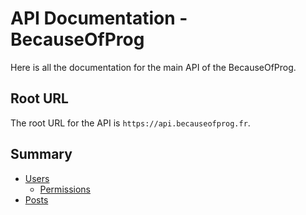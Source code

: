 # API Documentation - BecauseOfProg

Here is all the documentation for the main API of the BecauseOfProg.

## Root URL

The root URL for the API is `https://api.becauseofprog.fr`.

## Summary

- [Users](users/Endpoint.md)
  - [Permissions](users/Permissions.md)
- [Posts](posts/Endpoint.md)
